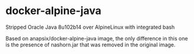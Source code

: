 # docker-alpine-java
Stripped Oracle Java 8u102b14 over AlpineLinux with integrated bash

Based on anapsix/docker-alpine-java image, the only difference in this one is the presence of nashorn.jar that was removed in the original image.
